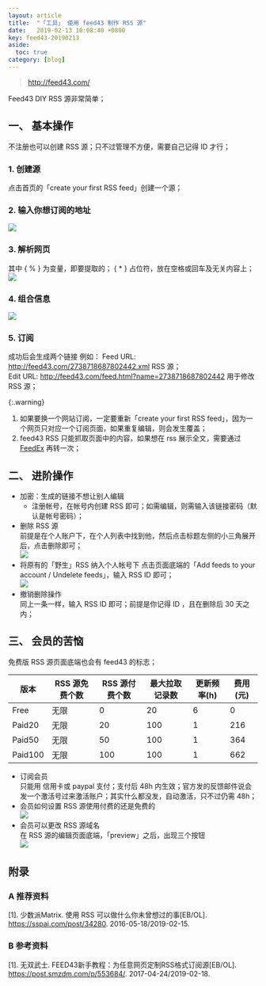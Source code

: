 ```yaml
---
layout: article
title:  "「工具」 使用 feed43 制作 RSS 源"
date:   2019-02-13 10:08:40 +0800
key: feed43-20190213
aside:
  toc: true
category: [blog]
---
```


><http://feed43.com/>  

Feed43 DIY RSS 源非常简单；    

## 一、 基本操作
不注册也可以创建 RSS 源；只不过管理不方便，需要自己记得 ID 才行；  
### 1. 创建源
点击首页的「create your first RSS feed」创建一个源；   

### 2. 输入你想订阅的地址
<img src="/assets/images/tools/work/feed43_src.png"/>  

### 3. 解析网页
其中 { % } 为变量，即要提取的； { * } 占位符，放在空格或回车及无关内容上；  
<img src="/assets/images/tools/work/feed43_extract.png"/>  

### 4. 组合信息
<img src="/assets/images/tools/work/feed43_group.png"/>  

### 5. 订阅
成功后会生成两个链接 例如：
Feed URL:  <http://feed43.com/2738718687802442.xml> RSS 源；  
Edit URL: <http://feed43.com/feed.html?name=2738718687802442> 用于修改 RSS 源；  

{:.warning}  
1) 如果要换一个网站订阅，一定要重新「create your first RSS feed」，因为一个网页只对应一个订阅页面，如果重复编辑，则会发生覆盖；  
2) feed43 RSS 只能抓取页面中的内容，如果想在 rss 展示全文，需要通过 [FeedEx](https://feedex.net/) 再转一次；     

## 二、 进阶操作
- 加密：生成的链接不想让别人编辑   
  - 注册帐号，在帐号内创建 RSS 即可；如需编辑，则需输入该链接密码（默认是帐号密码）；
- 删除 RSS 源  
  前提是在个人账户下，在个人列表中找到他，然后点击标题左侧的小三角展开后，点击删除即可；  
  <img src="/assets/images/tools/work/feed43_delete.png">  
- 将原有的「野生」RSS 纳入个人帐号下
  点击页面底端的「Add feeds to your account / Undelete feeds」，输入 RSS ID 即可；    
  <img src="/assets/images/tools/work/feed43_add.png">
- 撤销删除操作    
  同上一条一样，输入 RSS ID 即可；前提是你记得 ID ，且在删除后 30 天之内；  


## 三、 会员的苦恼
免费版 RSS 源页面底端也会有 feed43 的标志；  

| 版本 | RSS 源免费个数| RSS 源付费个数 | 最大拉取记录数 |  更新频率(h) | 费用(元) |
| --- | --- | --- | --- | --- | --- |
| Free | 无限 | 0 | 20 | 6 | 0 |
| Paid20 | 无限 | 20 | 100 | 1 | 216 |
| Paid50 | 无限 | 50 | 100 |1 | 364 |
| Paid100 | 无限 | 100 | 100 | 1 | 662 |

- 订阅会员  
  只能用 信用卡或 paypal 支付；支付后 48h 内生效；官方发的反馈邮件说会发一个激活号过来激活账户；其实什么都没发，自动激活，只不过仍需 48h；  
- 会员如何设置 RSS 源使用付费的还是免费的  
  <img src="/assets/images/tools/work/feed43_vip.png">  
- 会员可以更改 RSS 源域名  
  在 RSS 源的编辑页面底端，「preview」之后，出现三个按钮  
  <img src="/assets/images/tools/work/feed43_rename.png">  


## 附录
### A 推荐资料

[1].  少数派Matrix. 使用 RSS 可以做什么你未曾想过的事[EB/OL]. <https://sspai.com/post/34280>. 2016-05-18/2019-02-15.   

### B 参考资料

[1].  无双武士. FEED43新手教程：为任意网页定制RSS格式订阅源[EB/OL]. <https://post.smzdm.com/p/553684/>. 2017-04-24/2019-02-18.   
